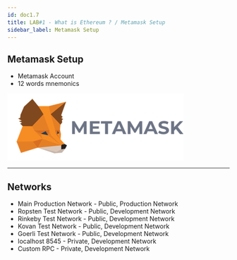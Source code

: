 ```yaml
---
id: doc1.7
title: LAB#1 - What is Ethereum ? / Metamask Setup
sidebar_label: Metamask Setup
---
```


## Metamask Setup
- Metamask Account
- 12 words mnemonics

[![alt text](.\assets\Imagem7_1.png)](https://chrome.google.com/webstore/search/metamask)

---

## Networks
- Main Production Network - Public,  Production Network
- Ropsten Test Network    - Public,  Development Network
- Rinkeby Test Network    - Public,  Development Network
- Kovan Test Network      - Public,  Development Network
- Goerli Test Network     - Public,  Development Network
- localhost 8545          - Private, Development Network
- Custom RPC              - Private, Development Network


